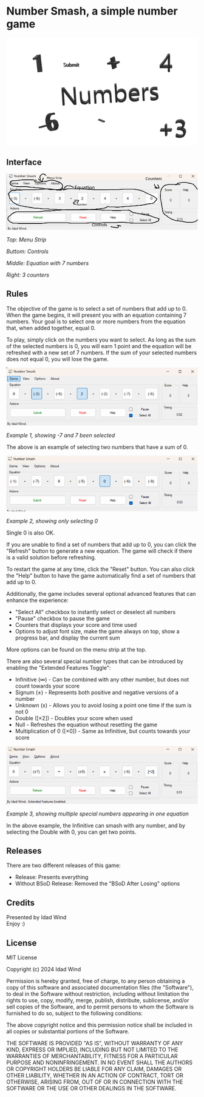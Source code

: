 # Number Smash, a simple number game

![Icon](./img/title.png)

## Interface

![Interface](./img/interface.png)

*Top: Menu Strip*

*Buttom: Controls*

*Middle: Equation with 7 numbers*

*Right: 3 counters*

## Rules

The objective of the game is to select a set of numbers that add up to 0. When the game begins, it will present you with an equation containing 7 numbers. Your goal is to select one or more numbers from the equation that, when added together, equal 0.

To play, simply click on the numbers you want to select. As long as the sum of the selected numbers is 0, you will earn 1 point and the equation will be refreshed with a new set of 7 numbers. If the sum of your selected numbers does not equal 0, you will lose the game.

![Example1](./img/example1.png)

*Example 1, showing -7 and 7 been selected*

The above is an example of selecting two numbers that have a sum of 0.

![Example2](./img/example2.png)

*Example 2, showing only selecting 0*

Single 0 is also OK.

If you are unable to find a set of numbers that add up to 0, you can click the "Refresh" button to generate a new equation. The game will check if there is a valid solution before refreshing.

To restart the game at any time, click the "Reset" button. You can also click the "Help" button to have the game automatically find a set of numbers that add up to 0.

Additionally, the game includes several optional advanced features that can enhance the experience:

- "Select All" checkbox to instantly select or deselect all numbers
- "Pause" checkbox to pause the game 
- Counters that displays your score and time used
- Options to adjust font size, make the game always on top, show a progress bar, and display the current sum

More options can be found on the menu strip at the top.

There are also several special number types that can be introduced by enabling the "Extended Features Toggle":

- Infinitive (∞) - Can be combined with any other number, but does not count towards your score
- Signum (±) - Represents both positive and negative versions of a number
- Unknown (x) - Allows you to avoid losing a point one time if the sum is not 0
- Double ([×2]) - Doubles your score when used
- Null - Refreshes the equation without resetting the game
- Multiplication of 0 ([×0]) - Same as Infinitive, but counts towards your score

![Example3](./img/example3.png)

*Example 3, showing multiple special numbers appearing in one equation*

In the above example, the Infinitive can smash with any number, and by selecting the Double with 0, you can get two points.

## Releases

There are two different releases of this game:

- Release: Presents everything
- Without BSoD Release: Removed the "BSoD After Losing" options

## Credits

Presented by Idad Wind  
Enjoy :)

## License

MIT License

Copyright (c) 2024 Idad Wind

Permission is hereby granted, free of charge, to any person obtaining a copy
of this software and associated documentation files (the "Software"), to deal
in the Software without restriction, including without limitation the rights
to use, copy, modify, merge, publish, distribute, sublicense, and/or sell
copies of the Software, and to permit persons to whom the Software is
furnished to do so, subject to the following conditions:

The above copyright notice and this permission notice shall be included in all
copies or substantial portions of the Software.

THE SOFTWARE IS PROVIDED "AS IS", WITHOUT WARRANTY OF ANY KIND, EXPRESS OR
IMPLIED, INCLUDING BUT NOT LIMITED TO THE WARRANTIES OF MERCHANTABILITY,
FITNESS FOR A PARTICULAR PURPOSE AND NONINFRINGEMENT. IN NO EVENT SHALL THE
AUTHORS OR COPYRIGHT HOLDERS BE LIABLE FOR ANY CLAIM, DAMAGES OR OTHER
LIABILITY, WHETHER IN AN ACTION OF CONTRACT, TORT OR OTHERWISE, ARISING FROM,
OUT OF OR IN CONNECTION WITH THE SOFTWARE OR THE USE OR OTHER DEALINGS IN THE
SOFTWARE.